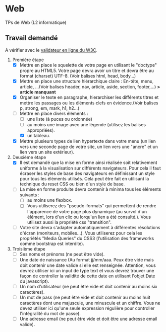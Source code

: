 # Web

TPs de Web (L2 informatique)

## Travail demandé

A vérifier avec le [validateur en ligne du W3C](http://validator.w3.org/#validate_by_upload).

1. Première étape
    - [x] Mettre en place le squelette de votre page en utilisant le "doctype" propre au HTML5. Votre page devra avoir un titre et devra être au format (charset) UTF-8. (Voir balises html, head, body...)
    - [x] Mettre en place une structure hiérarchique claire : En-tête, menu, article, ...(Voir balises header, nav, article, aside, section, footer,...) **> article manquant**
    - [x] Organiser le texte en paragraphe, hierarchiser les différents titres et mettre les passages ou les éléments clefs en évidence.(Voir balises p, strong, em, mark, h1, h2...)
    - [ ] Mettre en place divers éléments :
        - [ ] une liste (à puces ou ordonnée)
        - [ ] au moins une image avec une légende (utilisez les balises appropriées).
        - [x] un tableau.
    - [x] Mettre plusieurs types de lien hypertexte dans votre menu (un lien vers une seconde page de votre site, un lien vers une "ancre" et un lien vers un site extérieur).

2. Deuxième étape
    - [x] Il est demandé que la mise en forme ainsi réalisée soit relativement uniforme à la visualisation sur différents navigateurs. Pour cela il faut écraser les styles de base des navigateurs en définissant un style pour tous les éléments utilisés. Cela peut être fait en utilisant la technique du reset CSS ou bien d'un style de base.
    - [ ] La mise en forme produite devra contenir à minima tous les éléments suivants :
        - [ ] au moins une flexbox.
        - [ ] Vous utiliserez des "pseudo-formats" qui permettent de rendre l'apparence de votre page plus dynamique (au survol d'un élément, lors d'un clic ou lorqu'un lien a été consulté.). Vous utilisez aussi la propriété css "transition".
    - [ ] Votre site devra s'adapter automatiquement à différentes résolutions d'écran (moniteurs, mobiles...). Vous utiliserez pour cela les propriétés "Media Queries" du CSS3 (l'utilisation des frameworks comme bootstrap est interdite).

3. Troisième étape
    - [ ] Ses noms et prénoms (ne peut être vide).
    - [ ] Une date de naissance (Au format jj/mm/aaa. Peux être vide mais doit contenir une date valide si elle est renseignée. Attention, vous devrez utiliser ici un input de type text et vous devrez trouver une façon de controller la validité de cette date en utilisant l'objet Date du javascript).
    - [ ] Un nom d'utilisateur (ne peut être vide et doit contenir au moins six caractères).
    - [ ] Un mot de pass (ne peut être vide et doit contenir au moins huit caractères dont une majuscule, une minuscule et un chiffre. Vous ne devez utiliser ici qu'une seule expression régulière pour controller l'intégralité du mot de passe).
    - [ ] Une adresse email (ne peut être vide et doit être une adresse email valide).

